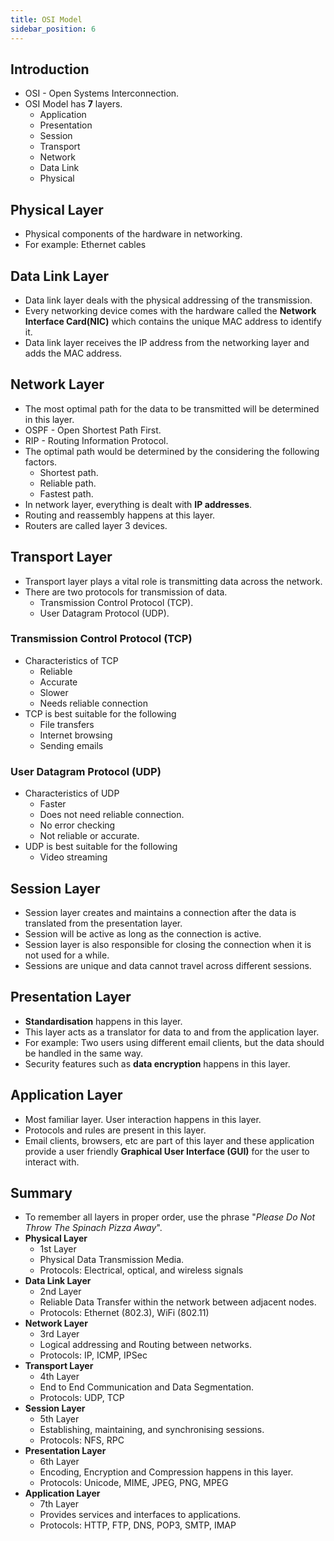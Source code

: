 ```yaml
---
title: OSI Model
sidebar_position: 6
---
```


## Introduction
- OSI - Open Systems Interconnection.
- OSI Model has **7** layers.
    - Application
    - Presentation
    - Session
    - Transport
    - Network
    - Data Link
    - Physical

## Physical Layer
- Physical components of the hardware in networking.
- For example: Ethernet cables

## Data Link Layer
- Data link layer deals with the physical addressing of the transmission.
- Every networking device comes with the hardware called the **Network Interface Card(NIC)** which contains the unique MAC address to identify it.
- Data link layer receives the IP address from the networking layer and adds the MAC address.

## Network Layer
- The most optimal path for the data to be transmitted will be determined in this layer.
- OSPF - Open Shortest Path First.
- RIP - Routing Information Protocol.
- The optimal path would be determined by the considering the following factors.
    - Shortest path.
    - Reliable path.
    - Fastest path.
- In network layer, everything is dealt with **IP addresses**.
- Routing and reassembly happens at this layer.
- Routers are called layer 3 devices.

## Transport Layer
- Transport layer plays a vital role is transmitting data across the network.
- There are two protocols for transmission of data.
    - Transmission Control Protocol (TCP).
    - User Datagram Protocol (UDP).

### Transmission Control Protocol (TCP)
- Characteristics of TCP
    - Reliable
    - Accurate
    - Slower
    - Needs reliable connection
- TCP is best suitable for the following
    - File transfers
    - Internet browsing
    - Sending emails

### User Datagram Protocol (UDP)
- Characteristics of UDP
    - Faster
    - Does not need reliable connection.
    - No error checking
    - Not reliable or accurate.
- UDP is best suitable for the following
    - Video streaming

## Session Layer
- Session layer creates and maintains a connection after the data is translated from the presentation layer.
- Session will be active as long as the connection is active.
- Session layer is also responsible for closing the connection when it is not used for a while.
- Sessions are unique and data cannot travel across different sessions.

## Presentation Layer
- **Standardisation** happens in this layer.
- This layer acts as a translator for data to and from the application layer.
- For example: Two users using different email clients, but the data should be handled in the same way.
- Security features such as **data encryption** happens in this layer.

## Application Layer
- Most familiar layer. User interaction happens in this layer.
- Protocols and rules are present in this layer.
- Email clients, browsers, etc are part of this layer and these application provide a user friendly **Graphical User Interface (GUI)** for the user to interact with.

## Summary
- To remember all layers in proper order, use the phrase "_Please Do Not Throw The Spinach Pizza Away_".
- **Physical Layer**
    - 1st Layer
    - Physical Data Transmission Media. 
    - Protocols: Electrical, optical, and wireless signals
- **Data Link Layer**
    - 2nd Layer
    - Reliable Data Transfer within the network between adjacent nodes.
    - Protocols: Ethernet (802.3), WiFi (802.11)
- **Network Layer**
    - 3rd Layer
    - Logical addressing and Routing between networks.
    - Protocols: IP, ICMP, IPSec
- **Transport Layer**
    - 4th Layer
    - End to End Communication and Data Segmentation.
    - Protocols: UDP, TCP
- **Session Layer**
    - 5th Layer
    - Establishing, maintaining, and synchronising sessions.
    - Protocols: NFS, RPC
- **Presentation Layer**
    - 6th Layer
    - Encoding, Encryption and Compression happens in this layer.
    - Protocols: Unicode, MIME, JPEG, PNG, MPEG
- **Application Layer**
    - 7th Layer
    - Provides services and interfaces to applications.
    - Protocols: HTTP, FTP, DNS, POP3, SMTP, IMAP
